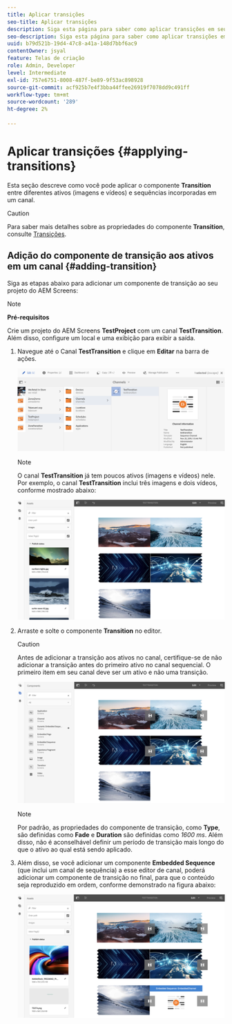```yaml
---
title: Aplicar transições
seo-title: Aplicar transições
description: Siga esta página para saber como aplicar transições em seus projetos do Screens.
seo-description: Siga esta página para saber como aplicar transições em seus projetos do Screens.
uuid: b79d521b-19d4-47c8-a41a-148d7bbf6ac9
contentOwner: jsyal
feature: Telas de criação
role: Admin, Developer
level: Intermediate
exl-id: 757e6751-8008-487f-be89-9f53ac898928
source-git-commit: acf925b7e4f3bba44ffee26919f7078dd9c491ff
workflow-type: tm+mt
source-wordcount: '289'
ht-degree: 2%

---
```


# Aplicar transições {#applying-transitions}

Esta seção descreve como você pode aplicar o componente **Transition** entre diferentes ativos (imagens e vídeos) e sequências incorporadas em um canal.


>[!CAUTION]
>
>Para saber mais detalhes sobre as propriedades do componente **Transition**, consulte [Transições](adding-components-to-a-channel.md#transition).

## Adição do componente de transição aos ativos em um canal {#adding-transition}

Siga as etapas abaixo para adicionar um componente de transição ao seu projeto do AEM Screens:

>[!NOTE]
>
>**Pré-requisitos**
>
>Crie um projeto do AEM Screens **TestProject** com um canal **TestTransition**. Além disso, configure um local e uma exibição para exibir a saída.

1. Navegue até o Canal **TestTransition** e clique em **Editar** na barra de ações.

   ![image1](assets/transitions1.png)

   >[!NOTE]
   >
   >O canal **TestTransition** já tem poucos ativos (imagens e vídeos) nele. Por exemplo, o canal **TestTransition** inclui três imagens e dois vídeos, conforme mostrado abaixo:

   ![image2](assets/transitions2.png)


1. Arraste e solte o componente **Transition** no editor.
   >[!CAUTION]
   >
   >Antes de adicionar a transição aos ativos no canal, certifique-se de não adicionar a transição antes do primeiro ativo no canal sequencial. O primeiro item em seu canal deve ser um ativo e não uma transição.

   ![image3](assets/transitions3.png)

   >[!NOTE]
   >
   >Por padrão, as propriedades do componente de transição, como **Type**, são definidas como **Fade** e **Duration** são definidas como *1600 ms*.  Além disso, não é aconselhável definir um período de transição mais longo do que o ativo ao qual está sendo aplicado.

1. Além disso, se você adicionar um componente **Embedded Sequence** (que inclui um canal de sequência) a esse editor de canal, poderá adicionar um componente de transição no final, para que o conteúdo seja reproduzido em ordem, conforme demonstrado na figura abaixo:

   ![image3](assets/transitions5.png)
